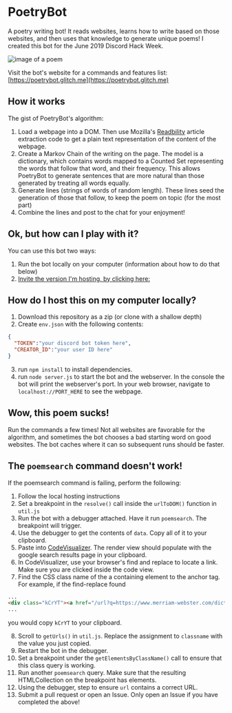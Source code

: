 # PoetryBot
A poetry writing bot! It reads websites, learns how to write based on those websites, and then uses that knowledge to generate unique poems! I created this bot for the June 2019 Discord Hack Week. 

![image of a poem](https://i.imgur.com/hZLFafM.png)

Visit the bot's website for a commands and features list: [https://poetrybot.glitch.me](https://poetrybot.glitch.me)

## How it works
The gist of PoetryBot's algorithm:
1. Load a webpage into a DOM. Then use Mozilla's [Readbility](https://github.com/mozilla/readability) article extraction code to get a plain text representation of the content of the webpage.
2. Create a Markov Chain of the writing on the page. The model is a dictionary, which contains words mapped to a Counted Set representing the words that follow that word, and their frequency. This allows PoetryBot to generate sentences that are more natural than those generated by treating all words equally.
3. Generate lines (strings of words of random length). These lines seed the generation of those that follow, to keep the poem on topic (for the most part)
4. Combine the lines and post to the chat for your enjoyment!

## Ok, but how can I play with it?
You can use this bot two ways:
1. Run the bot locally on your computer (information about how to do that below)
2. [Invite the version I'm hosting, by clicking here:](https://discordapp.com/oauth2/authorize?client_id=592779132233056277&scope=bot&permissions=68672)

## How do I host this on my computer locally?
1. Download this repository as a zip (or clone with a shallow depth)
2. Create `env.json` with the following contents:
```json
{
  "TOKEN":"your discord bot token here",
  "CREATOR_ID":"your user ID here"
}
```
3. run `npm install` to install dependencies.
4. run `node server.js` to start the bot and the webserver. In the console the bot will print the webserver's port. In your web browser, navigate to `localhost://PORT_HERE` to see the webpage.

## Wow, this poem sucks!
Run the commands a few times! Not all websites are favorable for the algorithm, and sometimes the bot chooses a bad starting word on good websites. The bot caches where it can so subsequent runs should be faster.

## The ``poemsearch`` command doesn't work!
If the poemsearch command is failing, perform the following:
1. Follow the local hosting instructions
2. Set a breakpoint in the `resolve()` call inside the `urlToDOM()` function in `util.js`
3. Run the bot with a debugger attached. Have it run `poemsearch`. The breakpoint will trigger.
4. Use the debugger to get the contents of `data`. Copy all of it to your clipboard.
5. Paste into [CodeVisualizer](https://ravbug.github.io/codevisualizer). The render view should populate with the google search results page in your clipboard.
6. In CodeVisualizer, use your browser's find and replace to locate a link. Make sure you are clicked inside the code view.
7. Find the CSS class name of the a containing element to the anchor tag. For example, if the find-replace found

```html
...
<div class="kCrYT"><a href="/url?q=https://www.merriam-webster.com/dictionary"></a>
...
```
you would copy `kCrYT` to your clipboard. 

8. Scroll to `getUrls()` in `util.js`. Replace the assignment to `classname` with the value you just copied.
9. Restart the bot in the debugger. 
10. Set a breakpoint under the `getElementsByClassName()` call to ensure that this class query is working. 
11. Run another `poemsearch` query. Make sure that the resulting HTMLCollection on the breakpoint has elements.
12. Using the debugger, step to ensure `url` contains a correct URL.
13. Submit a pull request or open an Issue. Only open an Issue if you have completed the above!
